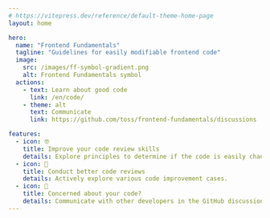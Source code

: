 ```yaml
---
# https://vitepress.dev/reference/default-theme-home-page
layout: home

hero:
  name: "Frontend Fundamentals"
  tagline: "Guidelines for easily modifiable frontend code"
  image:
    src: /images/ff-symbol-gradient.png
    alt: Frontend Fundamentals symbol
  actions:
    - text: Learn about good code
      link: /en/code/
    - theme: alt
      text: Communicate
      link: https://github.com/toss/frontend-fundamentals/discussions

features:
  - icon: 🤓
    title: Improve your code review skills
    details: Explore principles to determine if the code is easily changeable.
  - icon: 🤝
    title: Conduct better code reviews
    details: Actively explore various code improvement cases.
  - icon: 📝
    title: Concerned about your code?
    details: Communicate with other developers in the GitHub discussions.
---
```

